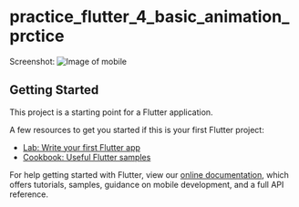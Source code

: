 # practice_flutter_4_basic_animation_prctice

Screenshot:
![Image of mobile](https://github.com/ayyazzafar/practice_flutter_4_basic_animation_prctice/blob/master/assets/images/logo.png?raw=true)

## Getting Started

This project is a starting point for a Flutter application.

A few resources to get you started if this is your first Flutter project:

- [Lab: Write your first Flutter app](https://flutter.dev/docs/get-started/codelab)
- [Cookbook: Useful Flutter samples](https://flutter.dev/docs/cookbook)

For help getting started with Flutter, view our
[online documentation](https://flutter.dev/docs), which offers tutorials,
samples, guidance on mobile development, and a full API reference.
